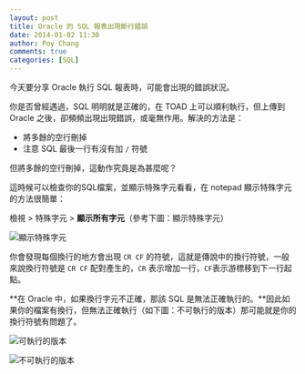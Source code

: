 ```yaml
---
layout: post
title: Oracle 的 SQL 報表出現斷行錯誤
date: 2014-01-02 11:30
author: Poy Chang
comments: true
categories: [SQL]
---
```

今天要分享 Oracle 執行 SQL 報表時，可能會出現的錯誤狀況。

你是否曾經遇過，SQL 明明就是正確的，在 TOAD 上可以順利執行，但上傳到 Oracle 之後，卻頻頻出現出現錯誤，或毫無作用。解決的方法是：

* 將多餘的空行刪掉
* 注意 SQL 最後一行有沒有加 `/` 符號

但將多餘的空行刪掉，這動作究竟是為甚麼呢？

這時候可以檢查你的SQL檔案，並顯示特殊字元看看，在 notepad 顯示特殊字元的方法很簡單：

檢視 > 特殊字元 > **顯示所有字元**（參考下圖：顯示特殊字元）

![顯示特殊字元](http://i.imgur.com/9Jf6bpi.jpg)

你會發現每個換行的地方會出現 `CR CF` 的符號，這就是傳說中的換行符號，一般來說換行符號是 `CR CF` 配對產生的，`CR` 表示增加一行，`CF`表示游標移到下一行起點。

**在 Oracle 中，如果換行字元不正確，那該 SQL 是無法正確執行的。**因此如果你的檔案有換行，但無法正確執行（如下圖：不可執行的版本）那可能就是你的換行符號有問題了。

![可執行的版本](http://i.imgur.com/oDX1swo.jpg)

![不可執行的版本](http://i.imgur.com/YEVDqJf.jpg)
